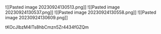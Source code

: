![[Pasted image 20230924130513.png]]
![[Pasted image 20230924130537.png]]
![[Pasted image 20230924130558.png]]
![[Pasted image 20230924130609.png]]

tKOcJIbzM4lTs8hbCmzn5Zr4434fGZQm